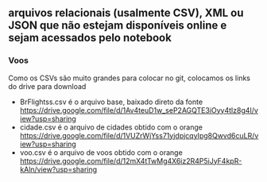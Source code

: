 ## arquivos relacionais (usalmente CSV), XML ou JSON que não estejam disponíveis online e sejam acessados pelo notebook
### Voos
Como os CSVs são muito grandes para colocar no git, colocamos os links do drive para download
- BrFlightss.csv é o arquivo base, baixado direto da fonte </br>
https://drive.google.com/file/d/1Av4teuD1w_seP2AGQTE3iOyy4tlz8g4I/view?usp=sharing
- cidade.csv é o arquivo de cidades obtido com o orange </br>
https://drive.google.com/file/d/1VUZrWjYss71yjdpjcqyIpg8Qwvd6cuLR/view?usp=sharing
- voo.csv é o arquivo de voos obtido com o orange  </br>
https://drive.google.com/file/d/12mX4tTwMg4X6iz2R4P5iJyF4kpR-kAln/view?usp=sharing
